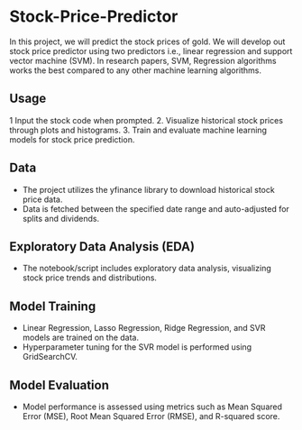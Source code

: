 # Stock-Price-Predictor
In this project, we will predict the stock prices of gold. We will develop out stock price predictor using two predictors i.e., linear regression and support vector machine (SVM). In research papers, SVM, Regression algorithms works the best compared to any other machine learning algorithms.

## Usage

1 Input the stock code when prompted.
2. Visualize historical stock prices through plots and histograms.
3. Train and evaluate machine learning models for stock price prediction.

## Data 

- The project utilizes the yfinance library to download historical stock price data.
- Data is fetched between the specified date range and auto-adjusted for splits and dividends.

## Exploratory Data Analysis (EDA)

- The notebook/script includes exploratory data analysis, visualizing stock price trends and distributions.

## Model Training

- Linear Regression, Lasso Regression, Ridge Regression, and SVR models are trained on the data.
- Hyperparameter tuning for the SVR model is performed using GridSearchCV.

## Model Evaluation

- Model performance is assessed using metrics such as Mean Squared Error (MSE), Root Mean Squared Error (RMSE), and R-squared score.

